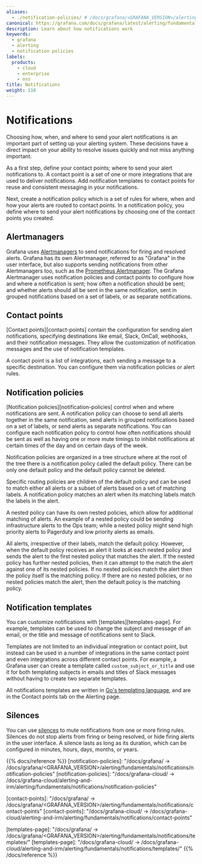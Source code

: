 ```yaml
---
aliases:
  - ./notification-policies/ # /docs/grafana/<GRAFANA_VERSION>/alerting/fundamentals/notification-policies/
canonical: https://grafana.com/docs/grafana/latest/alerting/fundamentals/notifications/
description: Learn about how notifications work
keywords:
  - grafana
  - alerting
  - notification policies
labels:
  products:
    - cloud
    - enterprise
    - oss
title: Notifications
weight: 110
---
```


# Notifications

Choosing how, when, and where to send your alert notifications is an important part of setting up your alerting system. These decisions have a direct impact on your ability to resolve issues quickly and not miss anything important.

As a first step, define your contact points; where to send your alert notifications to. A contact point is a set of one or more integrations that are used to deliver notifications. Add notification templates to contact points for reuse and consistent messaging in your notifications.

Next, create a notification policy which is a set of rules for where, when and how your alerts are routed to contact points. In a notification policy, you define where to send your alert notifications by choosing one of the contact points you created.

## Alertmanagers

Grafana uses [Alertmanagers](https://grafana.com/docs/grafana/latest/alerting/fundamentals/alertmanager/) to send notifications for firing and resolved alerts. Grafana has its own Alertmanager, referred to as "Grafana" in the user interface, but also supports sending notifications from other Alertmanagers too, such as the [Prometheus Alertmanager](https://prometheus.io/docs/alerting/latest/alertmanager/). The Grafana Alertmanager uses notification policies and contact points to configure how and where a notification is sent; how often a notification should be sent; and whether alerts should all be sent in the same notification, sent in grouped notifications based on a set of labels, or as separate notifications.

## Contact points

[Contact points][contact-points] contain the configuration for sending alert notifications, specifying destinations like email, Slack, OnCall, webhooks, and their notification messages. They allow the customization of notification messages and the use of notification templates.

A contact point is a list of integrations, each sending a message to a specific destination. You can configure them via notification policies or alert rules.

## Notification policies

[Notification policies][notification-policies] control when and where notifications are sent. A notification policy can choose to send all alerts together in the same notification, send alerts in grouped notifications based on a set of labels, or send alerts as separate notifications. You can configure each notification policy to control how often notifications should be sent as well as having one or more mute timings to inhibit notifications at certain times of the day and on certain days of the week.

Notification policies are organized in a tree structure where at the root of the tree there is a notification policy called the default policy. There can be only one default policy and the default policy cannot be deleted.

Specific routing policies are children of the default policy and can be used to match either all alerts or a subset of alerts based on a set of matching labels. A notification policy matches an alert when its matching labels match the labels in the alert.

A nested policy can have its own nested policies, which allow for additional matching of alerts. An example of a nested policy could be sending infrastructure alerts to the Ops team; while a nested policy might send high priority alerts to Pagerduty and low priority alerts as emails.

All alerts, irrespective of their labels, match the default policy. However, when the default policy receives an alert it looks at each nested policy and sends the alert to the first nested policy that matches the alert. If the nested policy has further nested policies, then it can attempt to the match the alert against one of its nested policies. If no nested policies match the alert then the policy itself is the matching policy. If there are no nested policies, or no nested policies match the alert, then the default policy is the matching policy.

<!-- This definitely needs a diagram and some examples (Gilles) -->

## Notification templates

You can customize notifications with [templates][templates-page]. For example, templates can be used to change the subject and message of an email, or the title and message of notifications sent to Slack.

Templates are not limited to an individual integration or contact point, but instead can be used in a number of integrations in the same contact point and even integrations across different contact points. For example, a Grafana user can create a template called `custom_subject_or_title` and use it for both templating subjects in emails and titles of Slack messages without having to create two separate templates.

All notifications templates are written in [Go's templating language](https://pkg.go.dev/text/template), and are in the Contact points tab on the Alerting page.

## Silences

You can use [silences](https://grafana.com/docs/grafana/latest/alerting/manage-notifications/create-silence/) to mute notifications from one or more firing rules. Silences do not stop alerts from firing or being resolved, or hide firing alerts in the user interface. A silence lasts as long as its duration, which can be configured in minutes, hours, days, months, or years.

{{% docs/reference %}}
[notification-policies]: "/docs/grafana/ -> /docs/grafana/<GRAFANA_VERSION>/alerting/fundamentals/notifications/notification-policies"
[notification-policies]: "/docs/grafana-cloud/ -> /docs/grafana-cloud/alerting-and-irm/alerting/fundamentals/notifications/notification-policies"

[contact-points]: "/docs/grafana/ -> /docs/grafana/<GRAFANA_VERSION>/alerting/fundamentals/notifications/contact-points"
[contact-points]: "/docs/grafana-cloud/ -> /docs/grafana-cloud/alerting-and-irm/alerting/fundamentals/notifications/contact-points"

[templates-page]: "/docs/grafana/ -> /docs/grafana/<GRAFANA_VERSION>/alerting/fundamentals/notifications/templates/"
[templates-page]: "/docs/grafana-cloud/ -> /docs/grafana-cloud/alerting-and-irm/alerting/fundamentals/notifications/templates/"
{{% /docs/reference %}}
